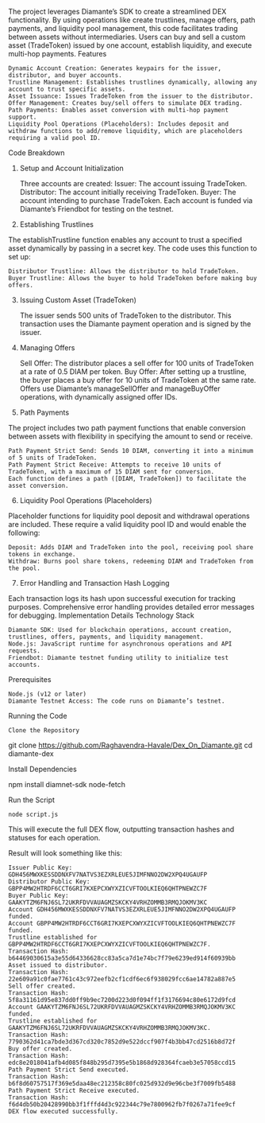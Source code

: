 The project leverages Diamante’s SDK to create a streamlined DEX functionality. By using operations like create trustlines, manage offers, path payments, and liquidity pool management, this code facilitates trading between assets without intermediaries. Users can buy and sell a custom asset (TradeToken) issued by one account, establish liquidity, and execute multi-hop payments.
Features

    Dynamic Account Creation: Generates keypairs for the issuer, distributor, and buyer accounts.
    Trustline Management: Establishes trustlines dynamically, allowing any account to trust specific assets.
    Asset Issuance: Issues TradeToken from the issuer to the distributor.
    Offer Management: Creates buy/sell offers to simulate DEX trading.
    Path Payments: Enables asset conversion with multi-hop payment support.
    Liquidity Pool Operations (Placeholders): Includes deposit and withdraw functions to add/remove liquidity, which are placeholders requiring a valid pool ID.

Code Breakdown

1. Setup and Account Initialization

   Three accounts are created:
   Issuer: The account issuing TradeToken.
   Distributor: The account initially receiving TradeToken.
   Buyer: The account intending to purchase TradeToken.
   Each account is funded via Diamante’s Friendbot for testing on the testnet.

2. Establishing Trustlines

The establishTrustline function enables any account to trust a specified asset dynamically by passing in a secret key. The code uses this function to set up:

    Distributor Trustline: Allows the distributor to hold TradeToken.
    Buyer Trustline: Allows the buyer to hold TradeToken before making buy offers.

3. Issuing Custom Asset (TradeToken)

   The issuer sends 500 units of TradeToken to the distributor.
   This transaction uses the Diamante payment operation and is signed by the issuer.

4. Managing Offers

   Sell Offer: The distributor places a sell offer for 100 units of TradeToken at a rate of 0.5 DIAM per token.
   Buy Offer: After setting up a trustline, the buyer places a buy offer for 10 units of TradeToken at the same rate.
   Offers use Diamante’s manageSellOffer and manageBuyOffer operations, with dynamically assigned offer IDs.

5. Path Payments

The project includes two path payment functions that enable conversion between assets with flexibility in specifying the amount to send or receive.

    Path Payment Strict Send: Sends 10 DIAM, converting it into a minimum of 5 units of TradeToken.
    Path Payment Strict Receive: Attempts to receive 10 units of TradeToken, with a maximum of 15 DIAM sent for conversion.
    Each function defines a path ([DIAM, TradeToken]) to facilitate the asset conversion.

6. Liquidity Pool Operations (Placeholders)

Placeholder functions for liquidity pool deposit and withdrawal operations are included. These require a valid liquidity pool ID and would enable the following:

    Deposit: Adds DIAM and TradeToken into the pool, receiving pool share tokens in exchange.
    Withdraw: Burns pool share tokens, redeeming DIAM and TradeToken from the pool.

7. Error Handling and Transaction Hash Logging

Each transaction logs its hash upon successful execution for tracking purposes. Comprehensive error handling provides detailed error messages for debugging.
Implementation Details
Technology Stack

    Diamante SDK: Used for blockchain operations, account creation, trustlines, offers, payments, and liquidity management.
    Node.js: JavaScript runtime for asynchronous operations and API requests.
    Friendbot: Diamante testnet funding utility to initialize test accounts.

Prerequisites

    Node.js (v12 or later)
    Diamante Testnet Access: The code runs on Diamante’s testnet.

Running the Code

    Clone the Repository

git clone https://github.com/Raghavendra-Havale/Dex_On_Diamante.git
cd diamante-dex

Install Dependencies

npm install diamnet-sdk node-fetch

Run the Script

    node script.js

This will execute the full DEX flow, outputting transaction hashes and statuses for each operation.

Result will look something like this:

```
Issuer Public Key: GDH456MWXKESSDDNXFV7NATVS3EZXRLEUE5JIMFNNO2DW2XPQ4UGAUFP
Distributor Public Key: GBPP4MW2HTRDF6CCT6GRI7KXEPCXWYXZICVFTOOLKIEQ6QHTPNEWZC7F
Buyer Public Key: GAAKYTZM6FNJ6SL72UKRFDVVAUAGMZSKCKY4VRHZOMMB3RMQJOKMV3KC
Account GDH456MWXKESSDDNXFV7NATVS3EZXRLEUE5JIMFNNO2DW2XPQ4UGAUFP funded.
Account GBPP4MW2HTRDF6CCT6GRI7KXEPCXWYXZICVFTOOLKIEQ6QHTPNEWZC7F funded.
Trustline established for GBPP4MW2HTRDF6CCT6GRI7KXEPCXWYXZICVFTOOLKIEQ6QHTPNEWZC7F.
Transaction Hash: b64469030615a3e55d64336628cc83a5ca7d1e74bc7f79e6239ed914f60939bb
Asset issued to distributor.
Transaction Hash: 22e609a91c0fae7761c43c972eefb2cf1cdf6ec6f938029fcc6ae14782a887e5
Sell offer created.
Transaction Hash: 5f8a31161d95e837dd0ff9b9ec7200d223d0f094ff1f3176694c80e6172d9fcd
Account GAAKYTZM6FNJ6SL72UKRFDVVAUAGMZSKCKY4VRHZOMMB3RMQJOKMV3KC funded.
Trustline established for GAAKYTZM6FNJ6SL72UKRFDVVAUAGMZSKCKY4VRHZOMMB3RMQJOKMV3KC.
Transaction Hash: 7790362d41ca7bde3d367cd320c7852d9e522dccf907f4b3bb47cd2516b8d72f
Buy offer created.
Transaction Hash: edc8e2018041afb4d085f848b295d7395e5b1868d928364fcaeb3e57058ccd15
Path Payment Strict Send executed.
Transaction Hash: b6f8d60757517f369e5daa48ec212358c80fc025d932d9e96cbe3f7009fb5488
Path Payment Strict Receive executed.
Transaction Hash: f6d4db50b20428990bb3f1fffd4d3c922344c79e7800962fb7f0267a71fee9cf
DEX flow executed successfully.
```
